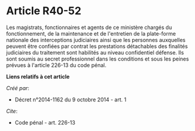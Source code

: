 # Article R40-52

Les magistrats, fonctionnaires et agents de ce ministère chargés du fonctionnement, de la maintenance et de l'entretien de la
plate-forme nationale des interceptions judiciaires ainsi que les personnes auxquelles peuvent être confiées par contrat les
prestations détachables des finalités judiciaires du traitement sont habilités au niveau confidentiel défense. Ils sont
soumis au secret professionnel dans les conditions et sous les peines prévues à l'article 226-13 du code pénal.

**Liens relatifs à cet article**

_Créé par_:

  - Décret n°2014-1162 du 9 octobre 2014 - art. 1

_Cite_:

  - Code pénal - art. 226-13

